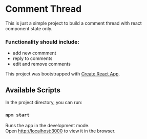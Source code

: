 # Comment Thread

This is just a simple project to build a comment thread with react component state only.

### Functionality should include:

- add new commment
- reply to comments
- edit and remove comments

This project was bootstrapped with [Create React App](https://github.com/facebook/create-react-app).

## Available Scripts

In the project directory, you can run:

### `npm start`

Runs the app in the development mode.<br>
Open [http://localhost:3000](http://localhost:3000) to view it in the browser.

